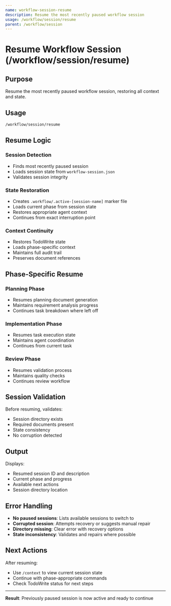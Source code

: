 ```yaml
---
name: workflow-session-resume
description: Resume the most recently paused workflow session
usage: /workflow/session/resume
parent: /workflow/session
---
```


# Resume Workflow Session (/workflow/session/resume)

## Purpose
Resume the most recently paused workflow session, restoring all context and state.

## Usage
```bash
/workflow/session/resume
```

## Resume Logic

### Session Detection
- Finds most recently paused session
- Loads session state from `workflow-session.json`
- Validates session integrity

### State Restoration
- Creates `.workflow/.active-[session-name]` marker file
- Loads current phase from session state
- Restores appropriate agent context
- Continues from exact interruption point

### Context Continuity
- Restores TodoWrite state
- Loads phase-specific context
- Maintains full audit trail
- Preserves document references

## Phase-Specific Resume

### Planning Phase
- Resumes planning document generation
- Maintains requirement analysis progress
- Continues task breakdown where left off

### Implementation Phase  
- Resumes task execution state
- Maintains agent coordination
- Continues from current task

### Review Phase
- Resumes validation process
- Maintains quality checks
- Continues review workflow

## Session Validation
Before resuming, validates:
- Session directory exists
- Required documents present
- State consistency
- No corruption detected

## Output
Displays:
- Resumed session ID and description
- Current phase and progress
- Available next actions
- Session directory location

## Error Handling
- **No paused sessions**: Lists available sessions to switch to
- **Corrupted session**: Attempts recovery or suggests manual repair
- **Directory missing**: Clear error with recovery options
- **State inconsistency**: Validates and repairs where possible

## Next Actions
After resuming:
- Use `/context` to view current session state
- Continue with phase-appropriate commands
- Check TodoWrite status for next steps

---

**Result**: Previously paused session is now active and ready to continue